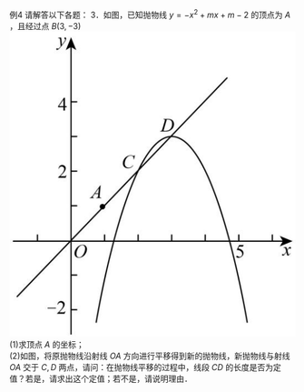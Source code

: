 例4 请解答以下各题： 3．如图，已知抛物线 $y = - x ^ { 2 } + m x + m - 2$ 的顶点为 $A$ ，且经过点 $B \left( 3 , - 3 \right)$
![](<../../qs_image_DB/专题3-1_二次函数中的10类定值、定点问题（解析版）/3a5fe8efa98e901d086fdce88a45055e9b97be83d7ffd8d220811877d6244919.jpg>)
(1)求顶点 $A$ 的坐标；  
(2)如图，将原抛物线沿射线 $O A$ 方向进行平移得到新的抛物线，新抛物线与射线 $O A$ 交于 $C , D$ 两点，请问：在抛物线平移的过程中，线段 $C D$ 的长度是否为定值？若是，请求出这个定值；若不是，请说明理由．
